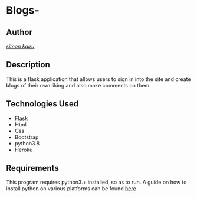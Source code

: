 # Blogs-

## Author

[*simon kairu*]()

## Description

This is a flask application that allows users to sign in into the site and create blogs of their own liking and also make comments on them.

## Technologies Used

* Flask
* Html
* Css
* Bootstrap
* python3.8
* Heroku

## Requirements

This program requires python3.+ installed, so as to run. A guide on how to install python on various platforms can be found [here](https://www.python.org/)